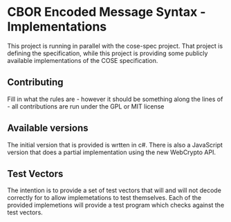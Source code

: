 # CBOR Encoded Message Syntax - Implementations

This project is running in parallel with the cose-spec project.  That project is defining the specification, while this project is providing some publicly available implementations of the COSE specification.

## Contributing

Fill in what the rules are - however it should be something along the lines of - all contributions are run under the GPL or MIT license

## Available versions

The initial version that is provided is wrtten in c#.  There is also a JavaScript version that does a partial implementation using the new WebCrypto API.

##  Test Vectors

The intention is to provide a set of test vectors that will and will not decode correctly for to allow implemetations to test themselves.  Each of the provided implemetions will provide a test program which checks against the test vectors.

